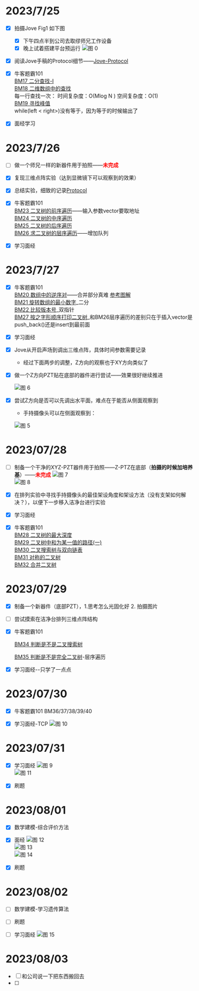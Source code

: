 # 2023/7/25

- [X] 拍摄Jove Fig1 如下图
  
  - [X] 下午四点半到公司去取缪师兄工作设备
  - [X] 晚上试着搭建平台预运行
  ![图 0](images/99d4be8de51c1398cfdd30d79f904422efeabf970b7b26339e196e338b9ac827.png)  

- [X] 阅读Jove手稿的Protocol细节——[Jove-Protocol](./文献笔记/Jove-Protocol.md)
- [X] 牛客题霸101  
[BM17 二分查找-I](https://www.nowcoder.com/practice/d3df40bd23594118b57554129cadf47b?tpId=295&tqId=1499549&ru=%2Fpractice%2Fabc3fe2ce8e146608e868a70efebf62e&qru=%2Fta%2Fformat-top101%2Fquestion-ranking&sourceUrl=%2Fexam%2Foj)  
[BM18 二维数组中的查找](https://www.nowcoder.com/practice/abc3fe2ce8e146608e868a70efebf62e?tpId=295&tqId=23256&ru=%2Fpractice%2Fabc3fe2ce8e146608e868a70efebf62e&qru=%2Fta%2Fformat-top101%2Fquestion-ranking&sourceUrl=%2Fexam%2Foj)  
    每一行查找一次：
    时间复杂度：O(Mlog N )
    空间复杂度：O(1)  
[BM19 寻找峰值](https://www.nowcoder.com/practice/fcf87540c4f347bcb4cf720b5b350c76?tpId=295&tqId=2227748&ru=/exam/oj&qru=/ta/format-top101/question-ranking&sourceUrl=%2Fexam%2Foj)  
while(left < right>)没有等于，因为等于的时候输出了

- [X] 面经学习  

# 2023/7/26

- [ ] 做一个师兄一样的新器件用于拍照——__<font color = red>未完成</font>__
  
- [X] 复现三维点阵实验（达到显微镜下可以观察到的效果）

- [X] 总结实验，细致的记录[Protocol](./文献笔记/Jove-Protocol.md)
  
- [X] 牛客题霸101  
[BM23 二叉树的前序遍历](https://www.nowcoder.com/practice/5e2135f4d2b14eb8a5b06fab4c938635?tpId=295&tqId=2291302&ru=/exam/oj&qru=/ta/format-top101/question-ranking&sourceUrl=%2Fexam%2Foj)——输入参数vector要取地址  
[BM24 二叉树的中序遍历](https://www.nowcoder.com/practice/0bf071c135e64ee2a027783b80bf781d?tpId=295&tags=&title=&difficulty=0&judgeStatus=0&rp=0&sourceUrl=%2Fexam%2Foj)  
[BM25 二叉树的后序遍历](https://www.nowcoder.com/practice/1291064f4d5d4bdeaefbf0dd47d78541?tpId=295&tqId=2291301&ru=/exam/oj&qru=/ta/format-top101/question-ranking&sourceUrl=%2Fexam%2Foj)  
[BM26 求二叉树的层序遍历](https://www.nowcoder.com/practice/04a5560e43e24e9db4595865dc9c63a3?tpId=295&tqId=644&ru=/exam/oj&qru=/ta/format-top101/question-ranking&sourceUrl=%2Fexam%2Foj)——增加队列
- [X] 学习面经

# 2023/7/27

- [X] 牛客题霸101   
[BM20 数组中的逆序对](https://www.nowcoder.com/practice/96bd6684e04a44eb80e6a68efc0ec6c5?tpId=295&tqId=23260&ru=/exam/oj&qru=/ta/format-top101/question-ranking&sourceUrl=%2Fexam%2Foj)——合并部分真难 [参考图解](https://leetcode.cn/problems/shu-zu-zhong-de-ni-xu-dui-lcof/solution/jian-zhi-offer-51-shu-zu-zhong-de-ni-xu-pvn2h/)  
[BM21 旋转数组的最小数字](https://www.nowcoder.com/practice/9f3231a991af4f55b95579b44b7a01ba?tpId=295&tqId=23269&ru=/exam/oj&qru=/ta/format-top101/question-ranking&sourceUrl=%2Fexam%2Foj)_二分  
[BM22 比较版本号](https://www.nowcoder.com/practice/2b317e02f14247a49ffdbdba315459e7?tpId=295&tqId=1024572&ru=/exam/oj&qru=/ta/format-top101/question-ranking&sourceUrl=%2Fexam%2Foj)_双指针  
[BM27 按之字形顺序打印二叉树](https://www.nowcoder.com/practice/91b69814117f4e8097390d107d2efbe0?tpId=295&tqId=23454&ru=/exam/oj&qru=/ta/format-top101/question-ranking&sourceUrl=%2Fexam%2Foj)_和BM26层序遍历的差别只在于插入vector是push_back()还是insert到最前面  

- [X] 学习面经

- [X] Jove从开启声场到调出三维点阵，具体时间参数需要记录  
  - 经过下面两步的调整，Z方向的观察也于XY方向类似了  


- [X] 做一个Z方向PZT贴在底部的器件进行尝试——效果很好继续推进

  ![图 6](images/22358b38ffb281dfe088a6f591f72a7c0aa9f3d70bb8725cc6a66dc05af632f8.png)  


- [X] 尝试Z方向是否可以先调出水平面，难点在于能否从侧面观察到   
  - 手持摄像头可以在侧面观察到：
  
  ![图 5](images/bf28c56453dbae13c71124215782c761f2234b4c72beda6d39949fd0b680f82f.png)  

  

# 2023/07/28

- [ ] 制备一个干净的XYZ-PZT器件用于拍照——Z-PTZ在底部（__拍摄的时候加培养基__）——__<font color = red>未完成</font>__
![图 7](images/02a01481eb2ad8d200598704f5a0f05eb693f4ea082f9f2e4ef59694cf60db1b.png)  
![图 8](images/a6e09a15c6ce2a516d26c8ee4c29f5cb80cc2d6e918cbfce68461f042d1ccd34.png)  

- [X] 在排列实验中寻找手持摄像头的最佳架设角度和架设方法（没有支架如何解决？），以便下一步移入洁净台进行实验

- [X] 学习面经  

- [X] 牛客题霸101  
[BM28 二叉树的最大深度](https://www.nowcoder.com/practice/8a2b2bf6c19b4f23a9bdb9b233eefa73?tpId=295&tqId=642&ru=/exam/oj&qru=/ta/format-top101/question-ranking&sourceUrl=%2Fexam%2Foj)  
[BM29 二叉树中和为某一值的路径(一)](loud.tencent.com/act/campus?fromSource=gwzcw.1293314.1293314.1293314&cps_key=d543d0ed22c1474aaa6949df3eba981a)  
[BM30 二叉搜索树与双向链表](https://www.nowcoder.com/practice/947f6eb80d944a84850b0538bf0ec3a5?tpId=295&tags=&title=&difficulty=0&judgeStatus=0&rp=0&sourceUrl=%2Fexam%2Foj)  
[BM31 对称的二叉树](https://www.nowcoder.com/practice/ff05d44dfdb04e1d83bdbdab320efbcb?tpId=295&tags=&title=&difficulty=0&judgeStatus=0&rp=0&sourceUrl=%2Fexam%2Foj)  
[BM32 合并二叉树](https://www.nowcoder.com/practice/7298353c24cc42e3bd5f0e0bd3d1d759?tpId=295&tqId=1025038&ru=/exam/oj&qru=/ta/format-top101/question-ranking&sourceUrl=%2Fexam%2Foj)  

# 2023/07/29
- [X] 制备一个新器件（底部PZT），1.思考怎么光固化好 2. 拍摄图片
  
- [ ] 尝试摸索在洁净台排列三维点阵结构 

- [X] 牛客题霸101 

  [BM34 判断是不是二叉搜索树](https://www.nowcoder.com/practice/a69242b39baf45dea217815c7dedb52b?tpId=295&tqId=2288088&ru=/exam/oj&qru=/ta/format-top101/question-ranking&sourceUrl=%2Fexam%2Foj)

  [BM35 判断是不是完全二叉树](https://www.nowcoder.com/practice/8daa4dff9e36409abba2adbe413d6fae?tpId=295&tags=&title=&difficulty=0&judgeStatus=0&rp=0&sourceUrl=%2Fexam%2Foj)-层序遍历

- [X] 学习面经--只学了一点点

# 2023/07/30

- [X] 牛客题霸101 BM36/37/38/39/40

- [X] 学习面经-TCP
![图 10](images/525afe86dfb9a284fba41e05398d70d9e64c819b1c25a11b247088b77337b8bc.png)  

# 2023/07/31

- [X] 学习面经
  ![图 9](images/579fd7b33671dfc2dbddfab7dd75ca6adb76e1d3dd0e81e752efe06b62c90ba2.png)  
![图 11](images/af964fb9f18030e448956cdf1f067fab59b9b98d392e2bba0a1d8a0d85268cf3.png)  

- [X] 刷题

# 2023/08/01

- [X] 数学建模-综合评价方法

- [X] 面经
![图 12](images/70e510c188d9268060197f2bb5d5fcdccd41dcdb78dbbb5964771b669d8332c7.png)  
![图 13](images/5d49128a65cb8fa37a2eac6e8520bcf9930ef8eef8da14c8a230ef3dcfe636c1.png)  
![图 14](images/8d470979bd138e996e6ad8e7ae0035bab839aa7faa414e60157b64464064d49d.png)  

- [X] 刷题

# 2023/08/02

- [ ] 数学建模-学习遗传算法

- [ ] 刷题

- [ ] 学习面经
![图 15](images/9b934f395e01704e60262198f06a2c00ac65d50cf408b7e76fee934257317b2c.png)  

# 2023/08/03

- [ ] 和公司说一下把东西搬回去
- [ ] 